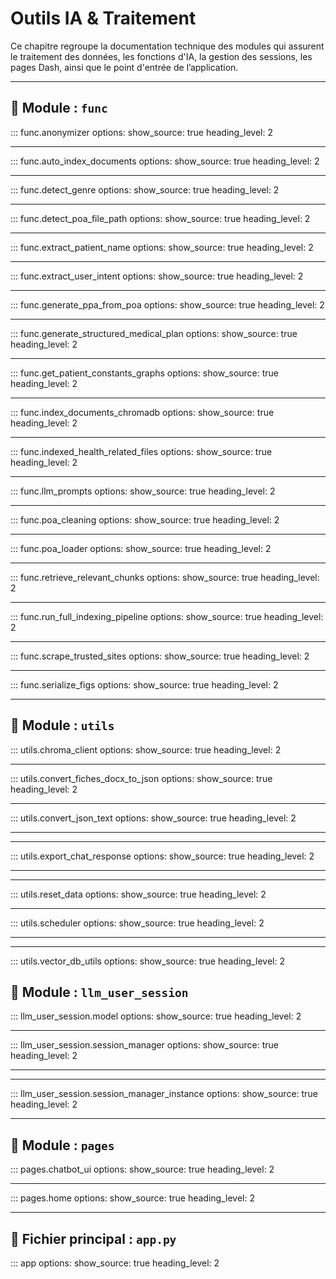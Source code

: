 # Outils IA & Traitement

Ce chapitre regroupe la documentation technique des modules qui assurent le traitement des données, les fonctions d'IA, la gestion des sessions, les pages Dash, ainsi que le point d'entrée de l’application.

---

## 📁 Module : `func`

::: func.anonymizer
    options:
      show_source: true
      heading_level: 2

---

::: func.auto_index_documents
    options:
      show_source: true
      heading_level: 2

---

::: func.detect_genre
    options:
      show_source: true
      heading_level: 2

---

::: func.detect_poa_file_path
    options:
      show_source: true
      heading_level: 2

---

::: func.extract_patient_name
    options:
      show_source: true
      heading_level: 2

---

::: func.extract_user_intent
    options:
      show_source: true
      heading_level: 2

---

::: func.generate_ppa_from_poa
    options:
      show_source: true
      heading_level: 2

---

::: func.generate_structured_medical_plan
    options:
      show_source: true
      heading_level: 2

---

::: func.get_patient_constants_graphs
    options:
      show_source: true
      heading_level: 2

---

::: func.index_documents_chromadb
    options:
      show_source: true
      heading_level: 2

---

::: func.indexed_health_related_files
    options:
      show_source: true
      heading_level: 2

---

::: func.llm_prompts
    options:
      show_source: true
      heading_level: 2

---

::: func.poa_cleaning
    options:
      show_source: true
      heading_level: 2

---

::: func.poa_loader
    options:
      show_source: true
      heading_level: 2

---

::: func.retrieve_relevant_chunks
    options:
      show_source: true
      heading_level: 2

---

::: func.run_full_indexing_pipeline
    options:
      show_source: true
      heading_level: 2

---

::: func.scrape_trusted_sites
    options:
      show_source: true
      heading_level: 2

---

::: func.serialize_figs
    options:
      show_source: true
      heading_level: 2

---


## 📁 Module : `utils`

::: utils.chroma_client
    options:
      show_source: true
      heading_level: 2

---

::: utils.convert_fiches_docx_to_json
    options:
      show_source: true
      heading_level: 2

---

::: utils.convert_json_text
    options:
      show_source: true
      heading_level: 2

---

---

::: utils.export_chat_response
    options:
      show_source: true
      heading_level: 2

---

---

::: utils.reset_data
    options:
      show_source: true
      heading_level: 2

---

::: utils.scheduler
    options:
      show_source: true
      heading_level: 2

---

---

::: utils.vector_db_utils
    options:
      show_source: true
      heading_level: 2

## 📁 Module : `llm_user_session`

::: llm_user_session.model
    options:
      show_source: true
      heading_level: 2

---

::: llm_user_session.session_manager
    options:
      show_source: true
      heading_level: 2

---

---

::: llm_user_session.session_manager_instance
    options:
      show_source: true
      heading_level: 2

---




## 📁 Module : `pages`

::: pages.chatbot_ui
    options:
      show_source: true
      heading_level: 2

---

::: pages.home
    options:
      show_source: true
      heading_level: 2

---

## 📄 Fichier principal : `app.py`

::: app
    options:
      show_source: true
      heading_level: 2
